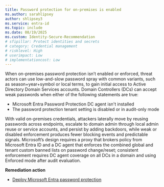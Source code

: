 ```yaml
---
title: Password protection for on-premises is enabled
ms.author: sarahlipsey
author: shlipsey3
ms.service: entra-id
ms.topic: include
ms.date: 08/19/2025
ms.custom: Identity-Secure-Recommendation
# sfipillar: Protect identities and secrets
# category: Credential management
# risklevel: High
# userimpact: Low
# implementationcost: Low
---
```

When on-premises password protection isn’t enabled or enforced, threat actors can use low-and-slow password spray with common variants, such as season+year+symbol or local terms, to gain initial access to Active Directory Domain Services accounts. Domain Controllers (DCs) can accept weak passwords when either of the following statements are true:

- Microsoft Entra Password Protection DC agent isn't installed
- The password protection tenant setting is disabled or in audit-only mode

With valid on-premises credentials, attackers laterally move by reusing passwords across endpoints, escalate to domain admin through local admin reuse or service accounts, and persist by adding backdoors, while weak or disabled enforcement produces fewer blocking events and predictable signals. Microsoft’s design requires a proxy that brokers policy from Microsoft Entra ID and a DC agent that enforces the combined global and tenant custom banned lists on password change/reset; consistent enforcement requires DC agent coverage on all DCs in a domain and using Enforced mode after audit evaluation.

**Remediation action**

- [Deploy Microsoft Entra password protection](../../identity/authentication/howto-password-ban-bad-on-premises-deploy.md)